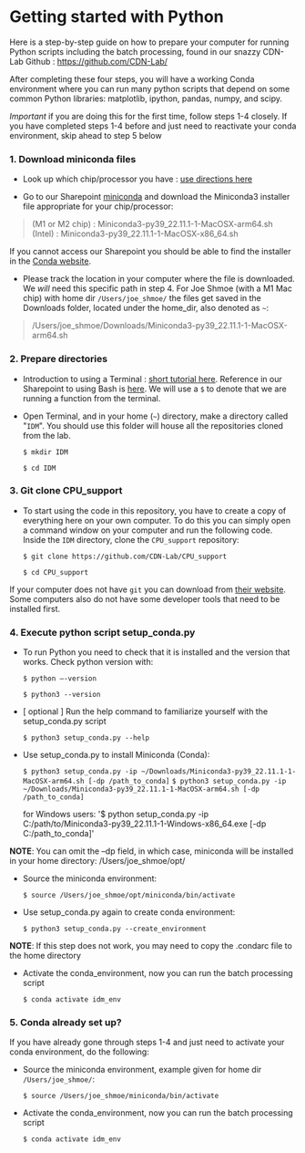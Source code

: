 # Getting started with Python

Here is a step-by-step guide on how to prepare your computer for running Python scripts including the batch processing, found in our snazzy CDN-Lab Github : https://github.com/CDN-Lab/ 

After completing these four steps, you will have a working Conda environment where you can run many python scripts that depend on some common Python libraries: matplotlib, ipython, pandas, numpy, and scipy.  

*Important* if you are doing this for the first time, follow steps 1-4 closely. If you have completed steps 1-4 before and just need to reactivate your conda environment, skip ahead to step 5 below 



### 1. Download miniconda files 

- Look up which chip/processor you have : [use directions here](https://support.apple.com/en-us/HT211814#:~:text=To%20open%20About%20This%20Mac,name%20of%20an%20Intel%20processor.)

- Go to our Sharepoint [miniconda](https://nih.sharepoint.com/:f:/r/sites/NIMH-CDNlab/Shared%20Documents/Code/miniconda?csf=1&web=1&e=L5gLrH) and download the Miniconda3 installer file appropriate for your chip/processor: 
> (M1 or M2 chip) : Miniconda3-py39_22.11.1-1-MacOSX-arm64.sh  
> (Intel) : Miniconda3-py39_22.11.1-1-MacOSX-x86_64.sh  

If you cannot access our Sharepoint you should be able to find the installer in the [Conda website](https://docs.conda.io/en/latest/miniconda.html). 

- Please track the location in your computer where the file is downloaded. We *will* need this specific path in step 4. For Joe Shmoe (with a M1 Mac chip) with home dir `/Users/joe_shmoe/` the files get saved in the Downloads folder, located under the home_dir, also denoted as `~`:

> /Users/joe_shmoe/Downloads/Miniconda3-py39_22.11.1-1-MacOSX-arm64.sh 


### 2. Prepare directories 

- Introduction to using a Terminal : [short tutorial here](https://www.youtube.com/watch?v=aKRYQsKR46I). Reference in our Sharepoint to using Bash is [here](https://nih.sharepoint.com/:b:/r/sites/NIMH-CDNlab/Shared%20Documents/Learning%20Resources/Programming/Bash/Bash%20Cheat%20Sheet.pdf?csf=1&web=1&e=eMxg8n). We will use a `$` to denote that we are running a function from the terminal. 

- Open Terminal, and in your home (`~`) directory, make a directory called "`IDM`". You should use this folder will house all the repositories cloned from the lab.

    `$ mkdir IDM`
    
    `$ cd IDM`


### 3. Git clone CPU_support 

- To start using the code in this repository, you have to create a copy of everything here on your own computer. To do this you can simply open a command window on your computer and run the following code. Inside the `IDM` directory, clone the `CPU_support` repository:

    `$ git clone https://github.com/CDN-Lab/CPU_support`

    `$ cd CPU_support`

If your computer does not have `git` you can download from [their website](https://git-scm.com/book/en/v2/Getting-Started-Installing-Git). Some computers also do not have some developer tools that need to be installed first.



### 4. Execute python script setup_conda.py 

- To run Python you need to check that it is installed and the version that works. Check python version with: 

    `$ python –-version`

    `$ python3 --version`

- [ optional ] Run the help command to familiarize yourself with the setup_conda.py script 

    `$ python3 setup_conda.py --help`

- Use setup_conda.py to install Miniconda (Conda): 

    `$ python3 setup_conda.py -ip ~/Downloads/Miniconda3-py39_22.11.1-1-MacOSX-arm64.sh [-dp /path_to_conda]`
     `$ python3 setup_conda.py -ip ~/Downloads/Miniconda3-py39_22.11.1-1-MacOSX-arm64.sh [-dp /path_to_conda]`

  for Windows users:
      '$ python setup_conda.py -ip C:/path/to/Miniconda3-py39_22.11.1-1-Windows-x86_64.exe [-dp C:/path_to_conda]'

**NOTE**: You can omit the –dp field, in which case, miniconda will be installed in your home directory: /Users/joe_shmoe/opt/ 

- Source the miniconda environment: 

    `$ source /Users/joe_shmoe/opt/miniconda/bin/activate`

- Use setup_conda.py again to create conda environment: 

    `$ python3 setup_conda.py --create_environment`

**NOTE**: If this step does not work, you may need to copy the .condarc file to the home directory 

- Activate the conda_environment, now you can run the batch processing script 

    `$ conda activate idm_env`




### 5. Conda already set up? 

If you have already gone through steps 1-4 and just need to activate your conda environment, do the following: 

- Source the miniconda environment, example given for home dir `/Users/joe_shmoe/`: 

    `$ source /Users/joe_shmoe/miniconda/bin/activate`

- Activate the conda_environment, now you can run the batch processing script 

    `$ conda activate idm_env`

